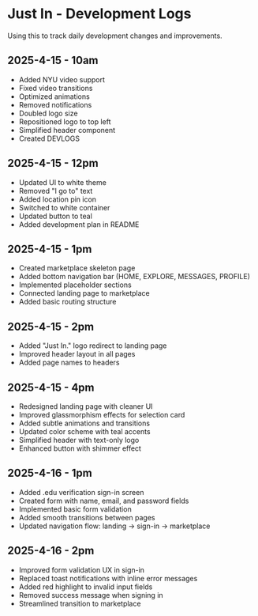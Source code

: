 # Just In - Development Logs

Using this to track daily development changes and improvements. 

## 2025-4-15 - 10am

- Added NYU video support
- Fixed video transitions
- Optimized animations
- Removed notifications
- Doubled logo size
- Repositioned logo to top left
- Simplified header component
- Created DEVLOGS

## 2025-4-15 - 12pm

- Updated UI to white theme
- Removed "I go to" text
- Added location pin icon
- Switched to white container
- Updated button to teal
- Added development plan in README

## 2025-4-15 - 1pm

- Created marketplace skeleton page
- Added bottom navigation bar (HOME, EXPLORE, MESSAGES, PROFILE)
- Implemented placeholder sections
- Connected landing page to marketplace
- Added basic routing structure

## 2025-4-15 - 2pm

- Added "Just In." logo redirect to landing page
- Improved header layout in all pages
- Added page names to headers

## 2025-4-15 - 4pm

- Redesigned landing page with cleaner UI
- Improved glassmorphism effects for selection card
- Added subtle animations and transitions
- Updated color scheme with teal accents
- Simplified header with text-only logo
- Enhanced button with shimmer effect

## 2025-4-16 - 1pm

- Added .edu verification sign-in screen
- Created form with name, email, and password fields
- Implemented basic form validation
- Added smooth transitions between pages
- Updated navigation flow: landing → sign-in → marketplace

## 2025-4-16 - 2pm

- Improved form validation UX in sign-in
- Replaced toast notifications with inline error messages
- Added red highlight to invalid input fields
- Removed success message when signing in
- Streamlined transition to marketplace
